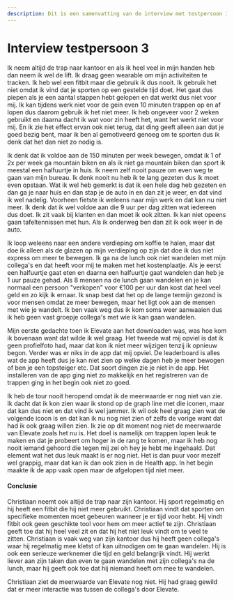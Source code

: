 ```yaml
---
description: Dit is een samenvatting van de interview met testpersoon 3.
---
```


# Interview testpersoon 3

Ik neem altijd de trap naar kantoor en als ik heel veel in mijn handen heb dan neem ik wel de lift. Ik draag geen wearable om mijn activiteiten te tracken. Ik heb wel een fitbit maar die gebruik ik dus nooit. Ik gebruik het niet omdat ik vind dat je sporten op een gestelde tijd doet. Het gaat dus piepen als je een aantal stappen hebt gelopen en dat werkt dus niet voor mij. Ik kan tijdens werk niet voor de gein even 10 minuten trappen op en af lopen dus daarom gebruik ik het niet meer. Ik heb ongeveer voor 2 weken gebruikt en daarna dacht ik wat voor zin heeft het, want het werkt niet voor mij. En ik zie het effect ervan ook niet terug, dat ding geeft alleen aan dat je goed bezig bent, maar ik ben al gemotiveerd genoeg om te sporten dus ik denk dat het dan niet zo nodig is.

Ik denk dat ik voldoe aan de 150 minuten per week bewegen, omdat ik 1 of 2x per week ga mountain biken en als ik niet ga mountain biken dan sport ik meestal een halfuurtje in huis. Ik neem zelf nooit pauze om even weg te gaan van mijn bureau. Ik denk nooit nu heb ik te lang gezeten dus ik moet even opstaan. Wat ik wel heb gemerkt is dat ik een hele dag heb gezeten en dan ga je naar huis en dan stap je de auto in en dan zit je weer, en dat vind ik wel nadelig. Voorheen fietste ik weleens naar mijn werk en dat kan nu niet meer. Ik denk dat ik wel voldoe aan die 9 uur per dag zitten wat iedereen dus doet. Ik zit vaak bij klanten en dan moet ik ook zitten. Ik kan niet opeens gaan tafeltennissen met hun. Als ik onderweg ben dan zit ik ook weer in de auto.

Ik loop weleens naar een andere verdieping om koffie te halen, maar dat doe ik alleen als de glazen op mijn verdieping op zijn dat doe ik dus niet express om meer te bewegen. Ik ga na de lunch ook niet wandelen met mijn collega's en dat heeft voor mij te maken met het kostenplaatje. Als je eerst een halfuurtje gaat eten en daarna een halfuurtje gaat wandelen dan heb je 1 uur pauze gehad. Als 8 mensen na de lunch gaan wandelen en je kan normaal een persoon "verkopen" voor €100 per uur dan kost dat heel veel geld en zo kijk ik ernaar. Ik snap best dat het op de lange termijn gezond is voor mensen omdat ze meer bewegen, maar het ligt ook aan de mensen met wie je wandelt. Ik ben vaak weg dus ik kom soms weer aanwaaien dus ik heb geen vast groepje collega's met wie ik kan gaan wandelen.

Mijn eerste gedachte toen ik Elevate aan het downloaden was, was hoe kom ik bovenaan want dat wilde ik wel graag. Het tweede wat mij opviel is dat ik geen profielfoto had, maar dat kon ik niet meer wijzigen tenzij ik opnieuw begon. Verder was er niks in de app dat mij opviel. De leaderboard is alles wat de app heeft dus je kan niet zien op welke dagen heb je meer bewogen of ben je een topsteiger etc. Dat soort dingen zie je niet in de app. Het installeren van de app ging niet zo makkelijk en het registreren van de trappen ging in het begin ook niet zo goed.

Ik heb de tour nooit heropend omdat ik de meerwaarde er nog niet van zie. Ik dacht dat ik kon zien waar ik stond op de graph line met die iconen, maar dat kan dus niet en dat vind ik wel jammer. Ik wil ook heel graag zien wat de volgende icoon is en dat kan ik nu nog niet zien of zelfs de vorige want dat had ik ook graag willen zien. Ik zie op dit moment nog niet de meerwaarde van Elevate zoals het nu is. Het doel is namelijk om trappen lopen leuk te maken en dat je probeert om hoger in de rang te komen, maar ik heb nog nooit iemand gehoord die tegen mij zei oh hey je hebt me ingehaald. Dat element wat het dus leuk maakt is er nog niet. Het is dan puur voor mezelf wel grappig, maar dat kan ik dan ook zien in de Health app. In het begin maakte ik de app vaak open maar de afgelopen tijd niet meer.

#### Conclusie

Christiaan neemt ook altijd de trap naar zijn kantoor. Hij sport regelmatig en hij heeft een fitbit die hij niet meer gebruikt. Christiaan vindt dat sporten om specifieke momenten moet gebeuren wanneer je er tijd voor hebt. Hij vindt fitbit ook geen geschikte tool voor hem om meer actief te zijn. Christiaan geeft toe dat hij heel veel zit en dat hij het niet leuk vindt om te veel te zitten. Christiaan is vaak weg van zijn kantoor dus hij heeft geen collega's waar hij regelmatig mee kletst of kan uitnodigen om te gaan wandelen. Hij is ook een serieuze werknemer die tijd en geld belangrijk vindt. Hij werkt liever aan zijn taken dan even te gaan wandelen met zijn collega's na de lunch, maar hij geeft ook toe dat hij niemand heeft om mee te wandelen.

Christiaan ziet de meerwaarde van Elevate nog niet. Hij had graag gewild dat er meer interactie was tussen de collega's door Elevate.

